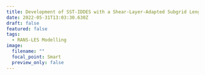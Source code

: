 ```yaml
---
title: Development of SST-IDDES with a Shear-Layer-Adapted Subgrid Length Scale
date: 2022-05-31T13:03:30.630Z
draft: false
featured: false
tags:
  - RANS-LES Modelling
image:
  filename: ""
  focal_point: Smart
  preview_only: false
---
```

